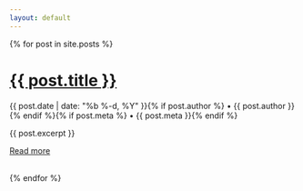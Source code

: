 ```yaml
---
layout: default
---
```


{% for post in site.posts %}
  <h1><a href="{{ post.url }}" style="color: inherit">{{ post.title }}</a></h1>
  <p class="meta">{{ post.date | date: "%b %-d, %Y" }}{% if post.author %} • {{ post.author }}{% endif %}{% if post.meta %} • {{ post.meta }}{% endif %}</p>
  <p>{{ post.excerpt }}</p>
  <p><a href="{{ post.url }}">Read more</a></p>
  <br>
{% endfor %}